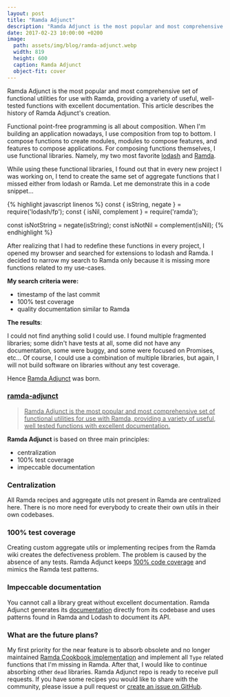 ```yaml
---
layout: post
title: "Ramda Adjunct"
description: "Ramda Adjunct is the most popular and most comprehensive set of functional utilities for use with Ramda.js, providing a variety of useful, well-tested functions with excellent documentation. This article describes the history of Ramda Adjunct's creation."
date: 2017-02-23 10:00:00 +0200
image:
  path: assets/img/blog/ramda-adjunct.webp
  width: 819
  height: 600
  caption: Ramda Adjunct
  object-fit: cover
---
```


<p class="lead">
  Ramda Adjunct is the most popular and most comprehensive set of functional utilities for use with Ramda, providing a variety of useful, well-tested functions with excellent documentation.
  This article describes the history of Ramda Adjunct's creation. 
</p>

Functional point-free programming is all about composition. When I'm building an application nowadays,
I use composition from top to bottom. I compose functions to create modules, modules to compose features, 
and features to compose applications. For composing functions themselves, I use functional libraries.
Namely, my two most favorite [lodash](https://lodash.com/) and [Ramda](https://ramdajs.com/).

While using these functional libraries, I found out that in every new project I was working on, 
I tend to create the same set of aggregate functions that I missed either from lodash or Ramda.
Let me demonstrate this in a code snippet...

{% highlight javascript linenos %}
const { isString, negate } = require('lodash/fp');
const { isNil, complement } = require('ramda');

const isNotString = negate(isString);
const isNotNil = complement(isNil);
{% endhighlight %}

After realizing that I had to redefine these functions in every project, I opened my browser and
searched for extensions to lodash and Ramda. I decided to narrow my search to Ramda only because 
it is missing more functions related to my use-cases.

**My search criteria were:**

- timestamp of the last commit
- 100% test coverage
- quality documentation similar to Ramda

**The results**:

I could not find anything solid I could use. I found multiple fragmented libraries; some didn't have tests at all, 
some did not have any documentation, some were buggy, and some were focused on Promises, etc...
Of course, I could use a combination of multiple libraries, but again, I will not build software on 
libraries without any test coverage.

Hence [Ramda Adjunct](https://github.com/char0n/ramda-adjunct) was born.

<div class="list-group mb-3">
  <a href="https://github.com/char0n/ramda-adjunct" class="list-group-item list-group-item-action">
    <div class="d-flex w-100 justify-content-between">
      <h3 class="h5 mb-1"><i class="fab fa-github"></i> ramda-adjunct</h3>
    </div>
    <blockquote class="blockquote fs-6 mb-1">
      Ramda Adjunct is the most popular and most comprehensive set of functional utilities for use with Ramda, providing a variety of useful, well tested functions with excellent documentation.
    </blockquote>
    <script type="application/ld+json">
      {
        "@context": "https://schema.org",
        "@type": "SoftwareSourceCode",
        "author": { "@id": "{{ site.url }}" },
        "name": "ramda-adjunct",
        "abstract": "Ramda Adjunct is the most popular and most comprehensive set of functional utilities for use with Ramda, providing a variety of useful, well tested functions with excellent documentation.",
        "codeRepository": "https://github.com/char0n/ramda-adjunct"
      }
    </script>
  </a>
</div>

**Ramda Adjunct** is based on three main principles:
 
- centralization
- 100% test coverage
- impeccable documentation

### Centralization

All Ramda recipes and aggregate utils not present in Ramda are centralized here. 
There is no more need for everybody to create their own utils in their own codebases.

### 100% test coverage

Creating custom aggregate utils or implementing recipes from the Ramda wiki creates the defectiveness problem.
The problem is caused by the absence of any tests. Ramda Adjunct keeps [100% code coverage](https://app.codecov.io/gh/char0n/ramda-adjunct) and mimics the Ramda 
test patterns.

### Impeccable documentation

You cannot call a library great without excellent documentation. Ramda Adjunct generates its [documentation](https://char0n.github.io/ramda-adjunct/)
directly from its codebase and uses patterns found in Ramda and Lodash to document its API.

### What are the future plans?

My first priority for the near feature is to absorb obsolete and no longer maintained [Ramda Cookbook implementation](https://github.com/enten/rcb)
and implement all `Type` related functions that I'm missing in Ramda. 
After that, I would like to continue absorbing other `dead` libraries.
Ramda Adjunct repo is ready to receive pull requests. If you have some recipes you would like to share with the community,
please issue a pull request or [create an issue on GitHub](https://github.com/char0n/ramda-adjunct/issues/new/choose).